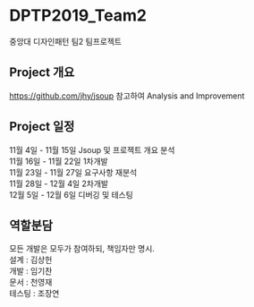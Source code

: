 # DPTP2019_Team2
중앙대 디자인패턴 팀2 팀프로젝트
## Project 개요
https://github.com/jhy/jsoup 참고하여 Analysis and Improvement
## Project 일정
11월 4일 - 11월 15일  Jsoup 및 프로젝트 개요 분석 <br>
11월 16일 - 11월 22일 1차개발 <br>
11월 23일 - 11월 27일 요구사항 재분석 <br>
11월 28일 - 12월 4일  2차개발 <br>
12월 5일 - 12월 6일   디버깅 및 테스팅 <br>
## 역할분담
모든 개발은 모두가 참여하되, 책임자만 명시. <br>
설계 : 김상헌 <br>
개발 : 임기찬 <br>
문서 : 천영재 <br>
테스팅 : 조장연 <br>
